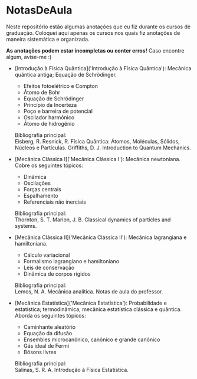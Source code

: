 # NotasDeAula
Neste repositório estão algumas anotações que eu fiz durante os cursos de graduação. Coloquei aqui apenas os cursos nos quais fiz anotações de maneira sistemática e organizada.

**As anotações podem estar incompletas ou conter erros!** Caso encontre algum, avise-me :)

* [Introdução à Física Quântica]('Introdução à Física Quântica'): Mecânica quântica antiga; Equação de Schrödinger.
    * Efeitos fotoelétrico e Compton
    * Átomo de Bohr
    * Equação de Schrödinger
    * Princípio da Incerteza
    * Poço e barreira de potencial
    * Oscilador harmônico
    * Átomo de hidrogênio

    Bibliografia principal:  
        Eisberg, R. Resnick, R. Física Quântica: Átomos, Moléculas, Sólidos, Núcleos e Partículas.
        Griffiths, D. J. Introduction to Quantum Mechanics.

* [Mecânica Clássica I]('Mecânica Clássica I'): Mecânica newtoniana. Cobre os seguintes tópicos:
    * Dinâmica
    * Oscilações
    * Forças centrais
    * Espalhamento
    * Referenciais não inerciais

    Bibliografia principal:  
        Thornton, S. T. Marion, J. B. Classical dynamics of particles and systems.

* [Mecânica Clássica II]('Mecânica Clássica II'): Mecânica lagrangiana e hamiltoniana.
    * Cálculo variacional
    * Formalismo lagrangiano e hamiltoniano
    * Leis de conservação
    * Dinâmica de corpos rígidos

    Bibliografia principal:  
        Lemos, N. A. Mecânica analítica.
        Notas de aula do professor.

* [Mecânica Estatística]('Mecânica Estatística'): Probabilidade e estatística; termodinâmica; mecânica estatística clássica e quântica. Aborda os seguintes tópicos:
    * Caminhante aleatório
    * Equação da difusão
    * Ensembles microcanônico, canônico e grande canônico
    * Gás ideal de Fermi
    * Bósons livres

    Bibliografia principal:  
        Salinas, S. R. A. Introdução à Física Estatística.

